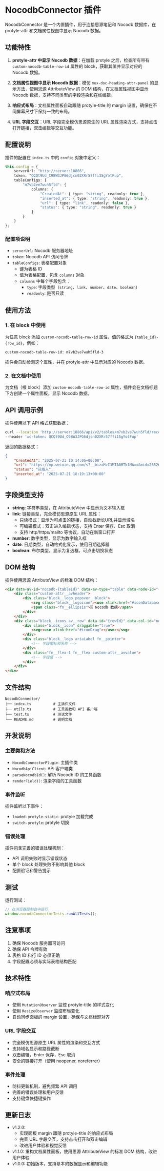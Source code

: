 # NocodbConnector 插件

NocodbConnector 是一个内置插件，用于连接思源笔记和 Nocodb 数据库，在 protyle-attr 和文档属性视图中显示 Nocodb 数据。

## 功能特性

1. **protyle-attr 中显示 Nocodb 数据**：在加载 protyle 之后，检查所有带有 `custom-nocodb-table-row-id` 属性的 block，获取其值并显示对应的 Nocodb 数据。

2. **文档属性视图中显示 Nocodb 数据**：模仿 `mux-doc-heading-attr-panel` 的显示方法，使用思源 AttributeView 的 DOM 结构，在文档属性视图中显示 Nocodb 数据，支持不同类型的字段渲染和在线编辑。

3. **响应式布局**：文档属性面板自动跟随 protyle-title 的 margin 设置，确保在不同屏幕尺寸下保持一致的布局。

4. **URL 字段交互**：URL 字段完全模仿思源原生的 URL 属性渲染方式，支持点击打开链接，双击编辑等交互功能。

## 配置说明

插件的配置在 `index.ts` 中的 `config` 对象中定义：

```typescript
this.config = {
    serverUrl: "http://server:18866",
    token: "QCQt9Ud_C9BW3JPG6djcn02XRr57ffi1SgYotFup",
    tableConfigs: {
        "m7vb2ve7wuh5fld": {
            columns: {
                "CreatedAt": { type: "string", readonly: true },
                "inserted_at": { type: "string", readonly: true },
                "url": { type: "link", readonly: false },
                "status": { type: "string", readonly: true }
            }
        }
    }
};
```

### 配置项说明

- `serverUrl`: Nocodb 服务器地址
- `token`: Nocodb API 访问令牌
- `tableConfigs`: 表格配置对象
  - 键为表格 ID
  - 值为表格配置，包含 `columns` 对象
  - `columns` 中每个字段包含：
    - `type`: 字段类型（`string`、`link`、`number`、`date`、`boolean`）
    - `readonly`: 是否只读

## 使用方法

### 1. 在 block 中使用

为任意 block 添加 `custom-nocodb-table-row-id` 属性，值的格式为 `{table_id}-{row_id}`，例如：

```
custom-nocodb-table-row-id: m7vb2ve7wuh5fld-3
```

插件会自动检测这个属性，并在 protyle-attr 中显示对应的 Nocodb 数据。

### 2. 在文档中使用

为文档（根 block）添加 `custom-nocodb-table-row-id` 属性，插件会在文档标题下方创建一个属性面板，显示 Nocodb 数据。

## API 调用示例

插件使用以下 API 格式获取数据：

```bash
curl --location 'http://server:18866/api/v2/tables/m7vb2ve7wuh5fld/records/3?fields=CreatedAt%2Curl%2Cstatus%2Cinserted_at' \
--header 'xc-token: QCQt9Ud_C9BW3JPG6djcn02XRr57ffi1SgYotFup'
```

返回的数据格式：

```json
{
    "CreatedAt": "2025-07-21 10:14:06+00:00",
    "url": "https://mp.weixin.qq.com/s?__biz=MzI3MTA0MTk1MA==&mid=2652611110&idx=1&sn=27804084b891b11f7a7c26c71afc1f49",
    "status": "已插入",
    "inserted_at": "2025-07-21 18:19:13+00:00"
}
```

## 字段类型支持

- **string**: 字符串类型，在 AttributeView 中显示为文本输入框
- **link**: 链接类型，完全模仿思源原生 URL 属性：
  - 只读模式：显示为可点击的链接，自动截断长URL并显示域名
  - 可编辑模式：双击进入编辑状态，支持 Enter 保存、Esc 取消
  - 支持 http/https/mailto 等协议，自动在新窗口打开
- **number**: 数字类型，显示为数字输入框
- **date**: 日期类型，自动格式化显示，使用日期选择器
- **boolean**: 布尔类型，显示为复选框，可点击切换状态

## DOM 结构

插件使用思源 AttributeView 的标准 DOM 结构：

```html
<div data-av-id="nocodb-{tableId}" data-av-type="table" data-node-id="{rowId}" data-type="NodeAttributeView">
    <div class="custom-attr__avheader">
        <div class="block__logo popover__block">
            <svg class="block__logoicon"><use xlink:href="#iconDatabase"></use></svg>
            <span class="fn__ellipsis">🗄️ Nocodb 数据</span>
        </div>
    </div>
    <div class="block__icons av__row" data-id="{rowId}" data-col-id="nocodb-{columnName}">
        <div class="block__icon" draggable="true">
            <svg><use xlink:href="#iconDrag"></use></svg>
        </div>
        <div class="block__logo ariaLabel fn__pointer">
            <!-- 字段图标和名称 -->
        </div>
        <div class="fn__flex-1 fn__flex custom-attr__avvalue">
            <!-- 字段值 -->
        </div>
    </div>
</div>
```

## 文件结构

```
NocodbConnector/
├── index.ts          # 主插件文件
├── utils.ts          # 工具函数和 API 客户端
├── test.ts           # 测试文件
└── README.md         # 说明文档
```

## 开发说明

### 主要类和方法

- `NocodbConnectorPlugin`: 主插件类
- `NocodbApiClient`: API 客户端类
- `parseNocodbId()`: 解析 Nocodb ID 的工具函数
- `renderField()`: 渲染字段的工具函数

### 事件监听

插件监听以下事件：
- `loaded-protyle-static`: protyle 加载完成
- `switch-protyle`: protyle 切换

### 错误处理

插件包含完善的错误处理机制：
- API 调用失败时显示错误状态
- 单个 block 处理失败不影响其他 block
- 配置验证和警告提示

## 测试

运行测试：

```javascript
// 在浏览器控制台中运行
window.nocodbConnectorTests.runAllTests();
```

## 注意事项

1. 确保 Nocodb 服务器可访问
2. 确保 API 令牌有效
3. 表格 ID 和行 ID 必须正确
4. 字段配置必须与实际表格结构匹配

## 技术特性

### 响应式布局
- 使用 `MutationObserver` 监控 protyle-title 的样式变化
- 使用 `ResizeObserver` 监控布局变化
- 自动同步面板的 margin 设置，确保与文档标题对齐

### URL 字段交互
- 完全模仿思源原生 URL 属性的渲染和交互方式
- 支持域名显示和路径截断
- 双击编辑，Enter 保存，Esc 取消
- 安全的链接打开（使用 noopener, noreferrer）

### 事件处理
- 防抖更新机制，避免频繁 API 调用
- 完善的错误处理和用户反馈
- 支持键盘快捷键操作

## 更新日志

- v1.2.0:
  - 实现面板 margin 跟随 protyle-title 的响应式布局
  - 完善 URL 字段交互，支持点击打开和双击编辑
  - 改进用户体验和视觉反馈
- v1.1.0: 重构文档属性面板，使用思源 AttributeView 的标准 DOM 结构，改进用户体验
- v1.0.0: 初始版本，支持基本的数据显示和编辑功能
